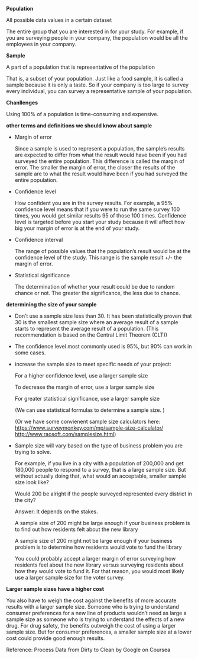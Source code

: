 **Population**

All possible data values in a certain dataset

The entire group that you are interested in for your study. 
For example, if you are surveying people in your company, the population would be all the employees in your company.

**Sample**

A part of a population that is representative of the population 

That is, a subset of your population. 
Just like a food sample, it is called a sample because it is only a taste. 
So if your company is too large to survey every individual, you can survey a representative sample of your population.

**Chanllenges**

Using 100% of a population is time-consuming and expensive. 

**other terms and definitions we should know about sample**

- Margin of error
  
  Since a sample is used to represent a population, the sample’s results are expected to differ from what the result would have been if you had surveyed the entire population. 
  This difference is called the margin of error. 
  The smaller the margin of error, the closer the results of the sample are to what the result would have been if you had surveyed the entire population. 
  
- Confidence level

  How confident you are in the survey results. For example, a 95% confidence level means that if you were to run the same survey 100 times, you would get similar results 95 of those 100 times. 
  Confidence level is targeted before you start your study because it will affect how big your margin of error is at the end of your study. 

- Confidence interval

  The range of possible values that the population’s result would be at the confidence level of the study. This range is the sample result +/- the margin of error.

- Statistical significance

  The determination of whether your result could be due to random chance or not. The greater the significance, the less due to chance.

**determining the size of your sample**

- Don’t use a sample size less than 30. 
  It has been statistically proven that 30 is the smallest sample size where an average result of a sample starts to represent the average result of a population.
  (This recommendation is based on the Central Limit Theorem (CLT))
  
- The confidence level most commonly used is 95%, but 90% can work in some cases. 

- increase the sample size to meet specific needs of your project:

     For a higher confidence level, use a larger sample size

     To decrease the margin of error, use a larger sample size

     For greater statistical significance, use a larger sample size
     
     (We can use statistical formulas to determine a sample size. )
     
     (Or we have some convienent sample size calculators here: 
        https://www.surveymonkey.com/mp/sample-size-calculator/
        http://www.raosoft.com/samplesize.html)
     
- Sample size will vary based on the type of business problem you are trying to solve.

  For example, if you live in a city with a population of 200,000 and get 180,000 people to respond to a survey, that is a large sample size. 
  But without actually doing that, what would an acceptable, smaller sample size look like? 

  Would 200 be alright if the people surveyed represented every district in the city? 

  Answer: It depends on the stakes. 

  A sample size of 200 might be large enough if your business problem is to find out how residents felt about the new library

  A sample size of 200 might not be large enough if your business problem is to determine how residents would vote to fund the library

  You could probably accept a larger margin of error surveying how residents feel about the new library versus surveying residents about how they would vote to fund it. 
  For that reason, you would most likely use a larger sample size for the voter survey.

**Larger sample sizes have a higher cost**

  You also have to weigh the cost against the benefits of more accurate results with a larger sample size. 
  Someone who is trying to understand consumer preferences for a new line of products wouldn’t need as large a sample size as someone who is trying to understand the effects of a new drug. 
  For drug safety, the benefits outweigh the cost of using a larger sample size. But for consumer preferences, a smaller sample size at a lower cost could provide good enough results. 

Reference: Process Data from Dirty to Clean by Google on Coursea
